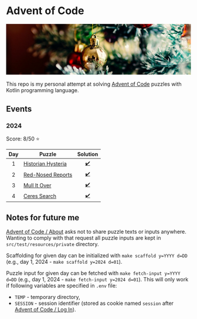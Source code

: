 # Advent of Code

[![aoc.jpg](aoc.jpg)](https://unsplash.com/photos/ySNkCkdKyTY)

This repo is my personal attempt at solving [Advent of Code](https://adventofcode.com/)
puzzles with Kotlin programming language.

## Events

### 2024

Score: 8/50 ⭐

| Day | Puzzle                                                    |                           Solution                           |
|:---:|-----------------------------------------------------------|:------------------------------------------------------------:|
|  1  | [Historian Hysteria](https://adventofcode.com/2024/day/1) | [✔️](./src/main/kotlin/eu/tinylinden/aoc/y2024/d01/Day01.kt) |
|  2  | [Red-Nosed Reports](https://adventofcode.com/2024/day/2)  | [✔️](./src/main/kotlin/eu/tinylinden/aoc/y2024/d02/Day02.kt) |
|  3  | [Mull It Over](https://adventofcode.com/2024/day/3)       | [✔️](./src/main/kotlin/eu/tinylinden/aoc/y2024/d03/Day03.kt) |
|  4  | [Ceres Search](https://adventofcode.com/2024/day/4)       | [✔️](./src/main/kotlin/eu/tinylinden/aoc/y2024/d04/Day04.kt) |

## Notes for future me

[Advent of Code / About](https://adventofcode.com/about) asks not to share
puzzle texts or inputs anywhere. Wanting to comply with that request
all puzzle inputs are kept in `src/test/resources/private` directory.

Scaffolding for given day can be initialized with `make scaffold y=YYYY d=DD`
(e.g., day 1, 2024 - `make scaffold y=2024 d=01`).

Puzzle input for given day can be fetched with `make fetch-input y=YYYY d=DD`
(e.g., day 1, 2024 - `make fetch-input y=2024 d=01`). This will only work if
following variables are specified in `.env` file:

- `TEMP` - temporary directory,
- `SESSION` - session identifier (stored as cookie named `session` after
  [Advent of Code / Log In](https://adventofcode.com/auth/login)).
